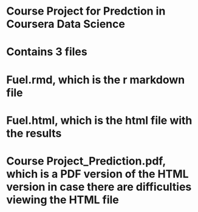 # Course Project for Predction in Coursera Data Science
# Contains 3 files
# Fuel.rmd, which is the r markdown file
# Fuel.html, which is the html file with the results
# Course Project_Prediction.pdf, which is a PDF version of the HTML version in case there are difficulties viewing the HTML file

